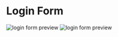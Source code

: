 # Login Form

![login form preview](https://user-images.githubusercontent.com/67356291/128603414-1c120808-5084-48e6-8fb0-1337b3596839.png)
![login form preview](https://user-images.githubusercontent.com/67356291/128603421-be1dd0ad-4a99-473e-aa24-b0fd02d9aee8.png)
